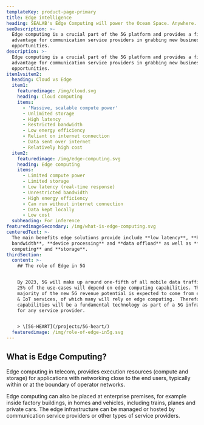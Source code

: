 ```yaml
---
templateKey: product-page-primary
title: Edge intelligence
heading: SEALAB's Edge Computing will power the Ocean Space. Anywhere. Anytime.
seoDescription: >-
  Edge computing is a crucial part of the 5G platform and provides a first-mover
  advantage for communication service providers in grabbing new business
  opportunities.
description: >-
  Edge computing is a crucial part of the 5G platform and provides a first-mover
  advantage for communication service providers in grabbing new business
  opportunities.
item1vsitem2:
  heading: Cloud vs Edge
  item1:
    featuredimage: /img/cloud.svg
    heading: Cloud computing
    items:
      - 'Massive, scalable compute power'
      - Unlimited storage
      - High latency
      - Restricted bandwidth
      - Low energy efficiency
      - Reliant on internet connection
      - Data sent over internet
      - Relatively high cost
  item2:
    featuredimage: /img/edge-computing.svg
    heading: Edge computing
    items:
      - Limited compute power
      - Limited storage
      - Low latency (real-time response)
      - Unrestricted bandwidth
      - High energy efficiency
      - Can run without internet connection
      - Data kept locally
      - Low cost
  subheading: For inference
featuredimageSecondary: /img/what-is-edge-computing.svg
centeredText: >-
  The main benefits edge solutions provide include **low latency**, **high
  bandwidth**, **device processing** and **data offload** as well as **trusted
  computing** and **storage**.
thirdSection:
  content: >-
    ## The role of Edge in 5G


    By 2023, 5G will make up around one-fifth of all mobile data traffic, where
    25% of the use-cases will depend on edge computing capabilities. The
    majority of the new 5G revenue potential is expected to come from enterprise
    & IoT services, of which many will rely on edge computing.  Therefore edge
    capabilities will be a fundamental technology as part of a 5G infrastructure
    for any service provider.


    > \[5G-HEART](/projects/5G-heart/)
  featuredimage: /img/role-of-edge-in5g.svg
---
```


## What is Edge Computing?

Edge computing in telecom, provides execution resources (compute and storage) for applications with networking close to the end users, typically within or at the boundary of operator networks. 

Edge computing can also be placed at enterprise premises, for example inside factory buildings, in homes and vehicles, including trains, planes and private cars. The edge infrastructure can be managed or hosted by communication service providers or other types of service providers.
